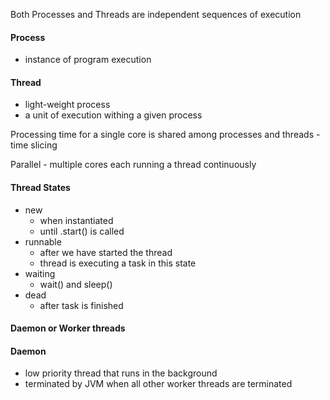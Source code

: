 Both Processes and Threads are independent sequences of execution

#### Process
- instance of program execution

#### Thread
- light-weight process
- a unit of execution withing a given process

Processing time for a single core is shared among processes and threads - time slicing

Parallel - multiple cores each running a thread continuously

#### Thread States
 - new
   - when instantiated
   - until .start() is called
 - runnable
   - after we have started the thread
   - thread is executing a task in this state
 - waiting
   - wait() and sleep()
 - dead
   - after task is finished
   
#### Daemon or Worker threads
#### Daemon
 - low priority thread that runs in the background
 - terminated by JVM when all other worker threads are terminated
 
 